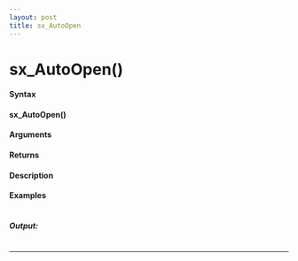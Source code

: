 ```yaml
---
layout: post
title: sx_AutoOpen
---
```


# sx_AutoOpen()


#### Syntax

#### sx_AutoOpen()

#### Arguments

#### Returns

#### Description

#### Examples

```

```

##### Output:

```

```

---